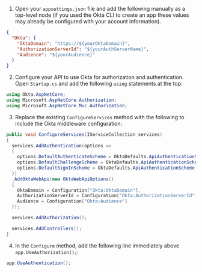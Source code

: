 1. Open your `appsettings.json` file and add the following manually as a top-level node (if you used the Okta CLI to create an app these values may already be configured with your account information).

```json
{
  "Okta": {
    "OktaDomain": "https://${yourOktaDomain}",
    "AuthorizationServerId": "${yourAuthServerName}",
    "Audience": "${yourAudience}"
  }
}
```

2. Configure your API to use Okta for authorization and authentication. Open `Startup.cs` and add the following `using` statements at the top:

```csharp
using Okta.AspNetCore;
using Microsoft.AspNetCore.Authorization;
using Microsoft.AspNetCore.Mvc.Authorization;
```

3. Replace the existing `ConfigureServices` method with the following to include the Okta middleware configuration:

```csharp
public void ConfigureServices(IServiceCollection services)
{
  services.AddAuthentication(options =>
  {
    options.DefaultAuthenticateScheme = OktaDefaults.ApiAuthenticationScheme;
    options.DefaultChallengeScheme = OktaDefaults.ApiAuthenticationScheme;
    options.DefaultSignInScheme = OktaDefaults.ApiAuthenticationScheme;
  })
  .AddOktaWebApi(new OktaWebApiOptions()
  {
    OktaDomain = Configuration["Okta:OktaDomain"],
    AuthorizationServerId = Configuration["Okta:AuthorizationServerId"],
    Audience = Configuration["Okta:Audience"]
  });

  services.AddAuthorization();

  services.AddControllers();
}
```

4. In the `Configure` method, add the following line immediately above `app.UseAuthorization();`:

```csharp
app.UseAuthentication();
```